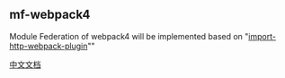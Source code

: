 ## mf-webpack4
Module Federation of webpack4 will be implemented based on "[import-http-webpack-plugin](https://www.npmjs.com/package/import-http-webpack-plugin)""

[中文文档](doc/chinese)
